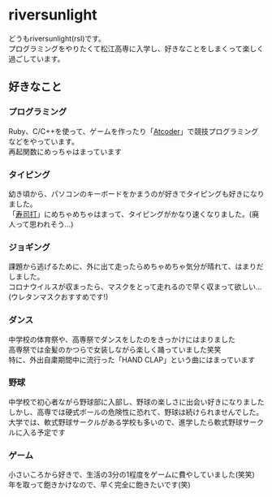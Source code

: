 # riversunlight

どうもriversunlight(rsl)です。  
プログラミングをやりたくて松江高専に入学し、好きなことをしまくって楽しく過ごしています。  

## 好きなこと

### プログラミング
Ruby、C/C++を使って、ゲームを作ったり「[Atcoder](https://atcoder.jp)」で競技プログラミングなどをやっています。  
再起関数にめっちゃはまっています

### タイピング
幼き頃から、パソコンのキーボードをかまうのが好きでタイピングも好きになりました。  
「[寿司打](http://typingx0.net/sushida/)」にめちゃめちゃはまって、タイピングがかなり速くなりました。(廃人って思われそう...)

### ジョギング
課題から逃げるために、外に出て走ったらめちゃめちゃ気分が晴れて、はまりだしました。  
コロナウイルスが収まったら、マスクをとって走れるので早く収まって欲しい...  
(ウレタンマスクおすすめです!)

### ダンス
中学校の体育祭や、高専祭でダンスをしたのをきっかけにはまりました  
高専祭では金髪のかつらで女装しながら楽しく踊っていました笑笑  
特に、外出自粛期間中に流行った「HAND CLAP」という曲にはまっています

### 野球
中学校で初心者ながら野球部に入部し、野球の楽しさに出会い好きになりました  
しかし、高専では硬式ボールの危険性に恐れて、野球は続けられませんでした。  
大学では、軟式野球サークルがある学校も多いので、進学したら軟式野球サークルに入る予定です  

### ゲーム
小さいころから好きで、生活の3分の1程度をゲームに費やしていました(笑笑)  
年を取って飽きかけなので、早く完全に飽きたいです(笑)
